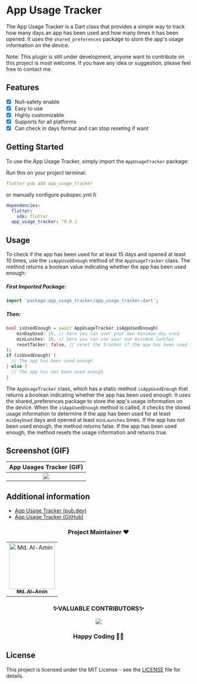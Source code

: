 # App Usage Tracker

The App Usage Tracker is a Dart class that provides a simple way to track how many days an app has been used and how many times it has been opened. It uses the `shared_preferences` package to store the app's usage information on the device.

Note: This plugin is still under development, anyone want to contribute on this project is most welcome. If you have any idea or suggestion, please feel free to contact me.

## Features

- [x] Null-safety enable
- [x] Easy to use
- [x] Highly customizable
- [x] Supports for all platforms
- [x] Can check in days format and can stop reseting if want

## Getting Started
To use the App Usage Tracker, simply import the `AppUsageTracker` package:

Run this on your project terminal:

```yaml
flutter pub add app_usage_tracker
```

or manually configure pubspec.yml fi

```yaml
dependencies:
  flutter:
    sdk: flutter
  app_usage_tracker: ^0.0.1
```

## Usage
To check if the app has been used for at least 15 days and opened at least 10 times, use the `isAppUsedEnough` method of the `AppUsageTracker` class. The method returns a boolean value indicating whether the app has been used enough:

##### First Imported Package:

```dart
import 'package:app_usage_tracker/app_usage_tracker.dart';
```

##### Then:

```dart
bool isUsedEnough = await AppUsageTracker.isAppUsedEnough(
    minDayUsed: 15, // here you can user your own minimum day used
    minLunches: 10, // here you can use your own minimum lunches
    resetTacker: false, // reset the tracker if the app has been used for at least minDays = 15 days and opened at least minLunches = 10 times. By default the tracker is reset.
);
if (isUsedEnough) {
  // The app has been used enough
} else {
  // The app has not been used enough
}
```

The `AppUsageTracker` class, which has a static method `isAppUsedEnough` that returns a boolean indicating whether the app has been used enough. It uses the shared_preferences package to store the app's usage information on the device. When the `isAppUsedEnough` method is called, it checks the stored usage information to determine if the app has been used for at least `minDayUsed` days and opened at least `minLaunches` times. If the app has not been used enough, the method returns false. If the app has been used enough, the method resets the usage information and returns true.

## Screenshot (GIF)

| App Uaages Tracker (GIF) |
| :---: |
| <img src="#"> |

## Additional information

- [App Usage Tracker (pub.dev)](https://pub.dev/packages/app_usage_tracker)
- [App Usage Tracker (GitHub)](https://github.com/alamin-karno/app_usage_tracker)

<h3 align=center> Project Maintainer ❤️ </h3>
<p align="center">
<table align="center">
  <tbody><tr>
     <td align="center">
     <a href="https://github.com/alamin-karno">
     <img alt="Md. Al-Amin" src="https://avatars.githubusercontent.com/alamin-karno" width="125px;"> <br>
     <sub><b> Md. Al-Amin </b></sub>
     </a><br></td></tr>
     </tbody> </table> </p>


<h3 align="center"> ✨VALUABLE CONTRIBUTORS✨ </h3>
<p align="center">
<a href="https://github.com/alamin-karno/app_usage_tracker/graphs/contributors">
  <img src="https://contrib.rocks/image?repo=alamin-karno/app_usage_tracker" />
</a>
</p>
<h3 align="center"> Happy Coding 👨‍💻 </h3>

## License

This project is licensed under the MIT License - see the [LICENSE](LICENSE) file for details.